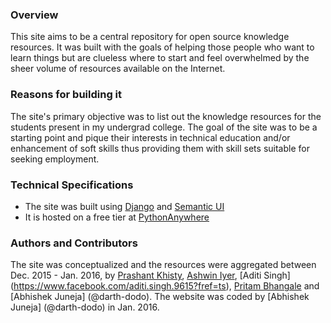 ### Overview
This site aims to be a central repository for open source knowledge resources. It was built with the goals of helping those people who want to learn things but are clueless where to start and feel overwhelmed by the sheer volume of resources available on the Internet.

### Reasons for building it
The site's primary objective was to list out the knowledge resources for the students present in my undergrad college. The goal of the site was to be a starting point and pique their interests in technical education and/or enhancement of soft skills thus providing them with skill sets suitable for seeking employment. 

### Technical Specifications
* The site was built using [Django](https://github.com/django/django) and [Semantic UI](https://github.com/Semantic-Org/Semantic-UI)
* It is hosted on a free tier at [PythonAnywhere](https://www.pythonanywhere.com/)

### Authors and Contributors
The site was conceptualized and the resources were aggregated between Dec. 2015 - Jan. 2016, by [Prashant Khisty](https://www.facebook.com/pvkhisty?fref=ts), [Ashwin Iyer](https://www.facebook.com/shwnyr?fref=ts), [Aditi Singh] (https://www.facebook.com/aditi.singh.9615?fref=ts), [Pritam Bhangale](https://www.facebook.com/pritam.bhangale?fref=ts) and [Abhishek Juneja] (@darth-dodo). 
The website was coded by [Abhishek Juneja] (@darth-dodo) in Jan. 2016.
